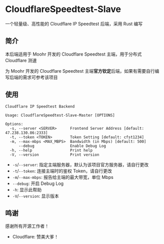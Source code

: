 # CloudflareSpeedtest-Slave

一个轻量级、高性能的 Cloudflare IP Speedtest 后端，采用 Rust 编写

## 简介

本后端适用于 Moohr 开发的 Cloudflare Speedtest 主端，用于分布式 Cloudflare 测速

为 Moohr 开发的 Cloudflare Speedtest 主端**官方钦定**后端，如果有需要自行编写后端的需求可参考该项目

## 使用

```
Cloudflare IP Speedtest Backend

Usage: CloudflareSpeedtest-Slave-Master [OPTIONS]

Options:
  -s, --server <SERVER>      Frontend Server Address [default: 47.238.130.86:2333]
  -t, --token <TOKEN>        Token Setting [default: cfst1234]
  -m, --max-mbps <MAX_MBPS>  Bandwidth (in Mbps) [default: 500]
      --debug                Enable Debug Log
  -h, --help                 Print help
  -V, --version              Print version
```

- `-s`/`--server`: 指定主端服务器，默认为该项目官方服务器，请自行更改
- `-t`/`--token`: 连接主端时的鉴权 Token，请自行更改
- `-m`/`--max-mbps`: 报告给主端的最大带宽，单位 Mbps
- `--debug`: 开启 Debug Log
- `-h`: 显示此帮助
- `-V`/`--version`: 显示版本

## 鸣谢

感谢所有开源工作者！

- Cloudflare: 赞美大爹！
